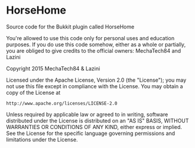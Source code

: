 # HorseHome
Source code for the Bukkit plugin called HorseHome

You're allowed to use this code only for personal uses and education purposes. If you do use this code somehow, either as a whole or partially, you are obliged to give credits to the official owners: MechaTech84 and Lazini

Copyright 2015 MechaTech84 & Lazini

Licensed under the Apache License, Version 2.0 (the "License");
you may not use this file except in compliance with the License.
You may obtain a copy of the License at

    http://www.apache.org/licenses/LICENSE-2.0

Unless required by applicable law or agreed to in writing, software
distributed under the License is distributed on an "AS IS" BASIS,
WITHOUT WARRANTIES OR CONDITIONS OF ANY KIND, either express or implied.
See the License for the specific language governing permissions and
limitations under the License.
